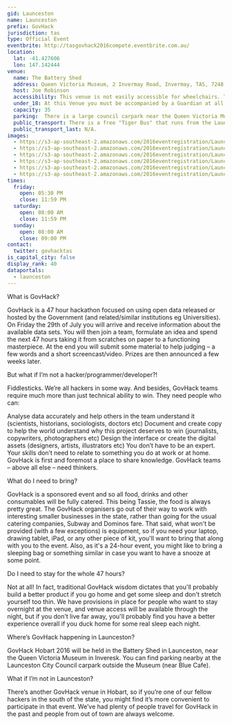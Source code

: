 ```yaml
---
gid: Launceston
name: Launceston
prefix: GovHack
jurisdiction: tas
type: Official Event
eventbrite: http://tasgovhack2016compete.eventbrite.com.au/
location:
  lat: -41.427606
  lon: 147.142444
venue:
  name: The Battery Shed  
  address: Queen Victoria Museum, 2 Invermay Road, Invermay, TAS, 7248
  host: Joe Robinson
  accessibility: This venue is not easily accessible for wheelchairs. There is a single step at each door external door. If you would like to double check accessibility prior to the event, please contact the local event organisers.     
  under_18: At this Venue you must be accompanied by a Guardian at all times.
  capacity: 35
  parking:  There is a large council carpark near the Queen Victoria Museum (less than 100m from the venue) which has inexpensive all day parking. We advise participants to move their cars into the Museum staff carpark next to the venue at night, but this carpark is not accessible to us during the Museum's opening hours.
  public_transport: There is a free "Tiger Bus" that runs from the Launceston CBD to the Inveresk precinct. There's also a bus stop on Invermay Road that is on a route from the northern suburbs (Invermay, Mowbray, UTAS, etc.).
  public_transport_last: N/A. 
images:
  - https://s3-ap-southeast-2.amazonaws.com/2016eventregistration/Launceston/IMG_20140716_140804.jpg
  - https://s3-ap-southeast-2.amazonaws.com/2016eventregistration/Launceston/IMG_20140709_095153.jpg
  - https://s3-ap-southeast-2.amazonaws.com/2016eventregistration/Launceston/2015_Jan_13_by+Bappy+Golder+-+www.Bups.co_untitled+shoot-19.jpg
  - https://s3-ap-southeast-2.amazonaws.com/2016eventregistration/Launceston/02_05_burger+junkie.jpg
  - https://s3-ap-southeast-2.amazonaws.com/2016eventregistration/Launceston/02_03_michael+ferguson.jpg
  - https://s3-ap-southeast-2.amazonaws.com/2016eventregistration/Launceston/02_01_41st+degree.jpg  
times:
  friday:
    open: 05:30 PM
    close: 11:59 PM
  saturday:
    open: 08:00 AM
    close: 11:59 PM
  sunday:
    open: 08:00 AM
    close: 09:00 PM
contact:
  twitter: govhacktas
is_capital_city: false
display_rank: 40
dataportals:
  - launceston
---
```


What is GovHack?

GovHack is a 47 hour hackathon focused on using open data released or hosted by the Government (and related/similar institutions eg Universities). On Friday the 29th of July you will arrive and receive information about the available data sets. You will then join a team, formulate an idea and spend the next 47 hours taking it from scratches on paper to a functioning masterpiece. At the end you will submit some material to help judging – a few words and a short screencast/video. Prizes are then announced a few weeks later.

But what if I’m not a hacker/programmer/developer?!

Fiddlesticks. We’re all hackers in some way. And besides, GovHack teams require much more than just technical ability to win. They need people who can:

Analyse data accurately and help others in the team understand it (scientists, historians, sociologists, doctors etc)
Document and create copy to help the world understand why this project deserves to win (journalists, copywriters, photographers etc)
Design the interface or create the digital assets (designers, artists, illustrators etc)
You don’t have to be an expert. Your skills don’t need to relate to something you do at work or at home. GovHack is first and foremost a place to share knowledge. GovHack teams – above all else – need thinkers.

What do I need to bring?

GovHack is a sponsored event and so all food, drinks and other consumables will be fully catered. This being Tassie, the food is always pretty great. The GovHack organisers go out of their way to work with interesting smaller businesses in the state, rather than going for the usual catering companies, Subway and Dominos fare. That said, what won't be provided (with a few exceptions) is equipment, so if you need your laptop, drawing tablet, iPad, or any other piece of kit, you'll want to bring that along with you to the event. Also, as it's a 24-hour event, you might like to bring a sleeping bag or something similar in case you want to have a snooze at some point.

Do I need to stay for the whole 47 hours?

Not at all! In fact, traditional GovHack wisdom dictates that you'll probably build a better product if you go home and get some sleep and don't stretch yourself too thin. We have provisions in place for people who want to stay overnight at the venue, and venue access will be available through the night, but if you don't live far away, you'll probably find you have a better experience overall if you duck home for some real sleep each night.

Where’s GovHack happening in Launceston?

GovHack Hobart 2016 will be held in the Battery Shed in Launceston, near the Queen Victoria Museum in Inveresk.  You can find parking nearby at the Launceston City Council carpark outside the Museum (near Blue Cafe).

What if I’m not in Launceston?

There’s another GovHack venue in Hobart, so if you’re one of our fellow hackers in the south of the state, you might find it’s more convenient to participate in that event. We’ve had plenty of people travel for GovHack in the past and people from out of town are always welcome.